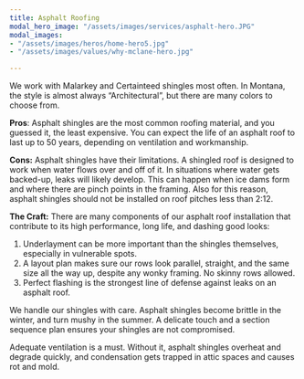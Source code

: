 ```yaml
---
title: Asphalt Roofing
modal_hero_image: "/assets/images/services/asphalt-hero.JPG"
modal_images:
- "/assets/images/heros/home-hero5.jpg"
- "/assets/images/values/why-mclane-hero.jpg"

---
```

We work with Malarkey and Certainteed shingles most often.  In Montana, the style is almost always “Architectural”, but there are many colors to choose from.

**Pros**: Asphalt shingles are the most common roofing material, and you guessed it, the least expensive.  You can expect the life of an asphalt roof to last up to 50 years, depending on ventilation and workmanship.

**Cons:** Asphalt shingles have their limitations.  A shingled roof is designed to work when water flows over and off of it.  In situations where water gets backed-up, leaks will likely develop.  This can happen when ice dams form and where there are pinch points in the framing.  Also for this reason, asphalt shingles should not be installed on roof pitches less than 2:12.

**The Craft:** There are many components of our asphalt roof installation that contribute to its high performance, long life, and dashing good looks:

1. Underlayment can be more important than the shingles themselves, especially in vulnerable spots.
2. A layout plan makes sure our rows look parallel, straight, and the same size all the way up, despite any wonky framing.  No skinny rows allowed.
3. Perfect flashing is the strongest line of defense against leaks on an asphalt roof.

We handle our shingles with care.  Asphalt shingles become brittle in the winter, and turn mushy in the summer.  A delicate touch and a section sequence plan ensures your shingles are not compromised.

Adequate ventilation is a must.  Without it, asphalt shingles overheat and degrade quickly, and condensation gets trapped in attic spaces and causes rot and mold.
